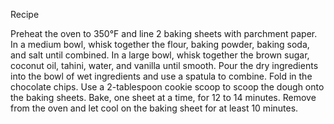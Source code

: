 Recipe

Preheat the oven to 350°F and line 2 baking sheets with parchment paper.
In a medium bowl, whisk together the flour, baking powder, baking soda, and salt until combined.
In a large bowl, whisk together the brown sugar, coconut oil, tahini, water, and vanilla until smooth.
Pour the dry ingredients into the bowl of wet ingredients and use a spatula to combine. 
Fold in the chocolate chips. Use a 2-tablespoon cookie scoop to scoop the dough onto the baking sheets. 
Bake, one sheet at a time, for 12 to 14 minutes.
Remove from the oven and let cool on the baking sheet for at least 10 minutes.